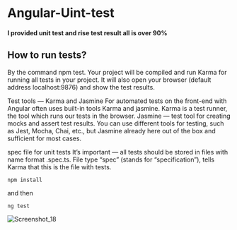 # Angular-Uint-test
#### I provided unit test and rise test result all is over 90%

## How to run tests?
By the command npm test. Your project will be compiled and run Karma for running all tests in your project. It will also open your browser (default address localhost:9876) and show the test results.

Test tools — Karma and Jasmine
For automated tests on the front-end with Angular often uses built-in tools Karma and jasmine. Karma is a test runner, the tool which runs our tests in the browser. Jasmine — test tool for creating mocks and assert test results. You can use different tools for testing, such as Jest, Mocha, Chai, etc., but Jasmine already here out of the box and sufficient for most cases.

spec file for unit tests
It’s important — all tests should be stored in files with name format <name-of-the-tested-file>.spec.ts. File type “spec” (stands for “specification”), tells Karma that this is the file with tests.

`npm install`

and then

`ng test`

![Screenshot_18](https://user-images.githubusercontent.com/86986628/129895216-96ec02cb-f6e0-43e1-afff-ded514c42647.png)
